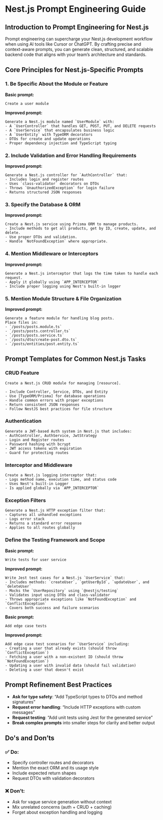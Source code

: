 # Nest.js Prompt Engineering Guide

## Introduction to Prompt Engineering for Nest.js

Prompt engineering can supercharge your Nest.js development workflow when using AI tools like Cursor or ChatGPT. By crafting precise and context-aware prompts, you can generate clean, structured, and scalable backend code that aligns with your team’s architecture and standards.

## Core Principles for Nest.js-Specific Prompts

### 1. Be Specific About the Module or Feature

**Basic prompt:**
```
Create a user module
```

**Improved prompt:**
```
Generate a Nest.js module named `UserModule` with:
- A `UserController` that handles GET, POST, PUT, and DELETE requests
- A `UserService` that encapsulates business logic
- A `UserEntity` with TypeORM decorators
- DTOs for create and update operations
- Proper dependency injection and TypeScript typing
```

### 2. Include Validation and Error Handling Requirements

**Improved prompt:**
```
Generate a Nest.js controller for `AuthController` that:
- Includes login and register routes
- Uses `class-validator` decorators on DTOs
- Throws `UnauthorizedException` for login failure
- Returns structured JSON responses
```

### 3. Specify the Database & ORM

**Improved prompt:**
```
Create a Nest.js service using Prisma ORM to manage products.
- Include methods to get all products, get by ID, create, update, and delete.
- Use proper DTOs and validation.
- Handle `NotFoundException` where appropriate.
```

### 4. Mention Middleware or Interceptors

**Improved prompt:**
```
Generate a Nest.js interceptor that logs the time taken to handle each request.
- Apply it globally using `APP_INTERCEPTOR`
- Include proper logging using Nest's built-in logger
```

### 5. Mention Module Structure & File Organization

**Improved prompt:**
```
Generate a feature module for handling blog posts.
Place files in:
- `/posts/posts.module.ts`
- `/posts/posts.controller.ts`
- `/posts/posts.service.ts`
- `/posts/dto/create-post.dto.ts`
- `/posts/entities/post.entity.ts`
```

## Prompt Templates for Common Nest.js Tasks

### CRUD Feature

```
Create a Nest.js CRUD module for managing [resource].

- Include Controller, Service, DTOs, and Entity
- Use [TypeORM/Prisma] for database operations
- Handle common errors with proper exceptions
- Return consistent JSON responses
- Follow NestJS best practices for file structure
```

### Authentication

```
Generate a JWT-based Auth system in Nest.js that includes:
- AuthController, AuthService, JwtStrategy
- Login and Register routes
- Password hashing with bcrypt
- JWT access tokens with expiration
- Guard for protecting routes
```

### Interceptor and Middleware

```
Create a Nest.js logging interceptor that:
- Logs method name, execution time, and status code
- Uses Nest's built-in Logger
- Is applied globally via `APP_INTERCEPTOR`
```

### Exception Filters

```
Generate a Nest.js HTTP exception filter that:
- Captures all unhandled exceptions
- Logs error stack
- Returns a standard error response
- Applies to all routes globally
```

### Define the Testing Framework and Scope

**Basic prompt:**
```
Write tests for user service
```

**Improved prompt:**
```
Write Jest test cases for a Nest.js `UserService` that:
- Includes methods: `createUser`, `getUserById`, `updateUser`, and `deleteUser`
- Mocks the `UserRepository` using `@nestjs/testing`
- Validates input using DTOs and class-validator
- Throws appropriate exceptions like `NotFoundException` and `ConflictException`
- Covers both success and failure scenarios
```

**Basic prompt:**
```
Add edge case tests
```

**Improved prompt:**
```
Add edge case test scenarios for `UserService` including:
- Creating a user that already exists (should throw `ConflictException`)
- Fetching a user with a non-existent ID (should throw `NotFoundException`)
- Updating a user with invalid data (should fail validation)
- Deleting a user that doesn't exist
```

## Prompt Refinement Best Practices

- **Ask for type safety**: “Add TypeScript types to DTOs and method signatures”
- **Request error handling**: “Include HTTP exceptions with custom messages”
- **Request testing**: “Add unit tests using Jest for the generated service”
- **Break complex prompts** into smaller steps for clarity and better output

## Do's and Don’ts

### ✅ Do:
- Specify controller routes and decorators
- Mention the exact ORM and its usage style
- Include expected return shapes
- Request DTOs with validation decorators

### ❌ Don’t:
- Ask for vague service generation without context
- Mix unrelated concerns (auth + CRUD + caching)
- Forget about exception handling and logging
